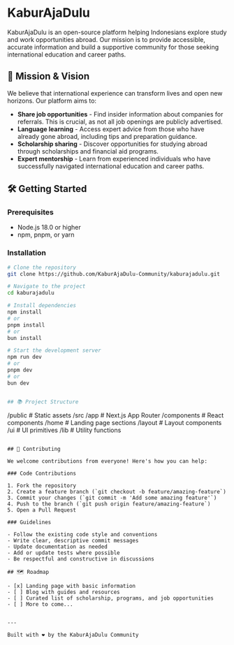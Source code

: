 # KaburAjaDulu

KaburAjaDulu is an open-source platform helping Indonesians explore study and work opportunities abroad. Our mission is to provide accessible, accurate information and build a supportive community for those seeking international education and career paths.

## 🚀 Mission & Vision

We believe that international experience can transform lives and open new horizons. Our platform aims to:

- **Share job opportunities** - Find insider information about companies for referrals. This is crucial, as not all job openings are publicly advertised.
- **Language learning** - Access expert advice from those who have already gone abroad, including tips and preparation guidance.
- **Scholarship sharing** - Discover opportunities for studying abroad through scholarships and financial aid programs.
- **Expert mentorship** - Learn from experienced individuals who have successfully navigated international education and career paths.

## 🛠️ Getting Started

### Prerequisites

- Node.js 18.0 or higher
- npm, pnpm, or yarn

### Installation

```bash
# Clone the repository
git clone https://github.com/KaburAjaDulu-Community/kaburajadulu.git

# Navigate to the project
cd kaburajadulu

# Install dependencies
npm install
# or
pnpm install
# or
bun install

# Start the development server
npm run dev
# or
pnpm dev
# or
bun dev


## 📚 Project Structure

```
/public            # Static assets
/src
  /app             # Next.js App Router
  /components      # React components
    /home          # Landing page sections
    /layout        # Layout components
    /ui            # UI primitives
  /lib             # Utility functions
```

## 🤝 Contributing

We welcome contributions from everyone! Here's how you can help:

### Code Contributions

1. Fork the repository
2. Create a feature branch (`git checkout -b feature/amazing-feature`)
3. Commit your changes (`git commit -m 'Add some amazing feature'`)
4. Push to the branch (`git push origin feature/amazing-feature`)
5. Open a Pull Request

### Guidelines

- Follow the existing code style and conventions
- Write clear, descriptive commit messages
- Update documentation as needed
- Add or update tests where possible
- Be respectful and constructive in discussions

## 🗺️ Roadmap

- [x] Landing page with basic information
- [ ] Blog with guides and resources
- [ ] Curated list of scholarship, programs, and job opportunities
- [ ] More to come...


---

Built with ❤️ by the KaburAjaDulu Community